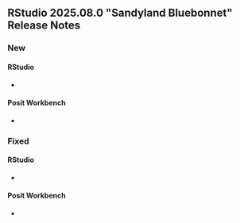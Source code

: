 ## RStudio 2025.08.0 "Sandyland Bluebonnet" Release Notes

### New

#### RStudio

-

#### Posit Workbench

-

### Fixed

#### RStudio

-

#### Posit Workbench

-
